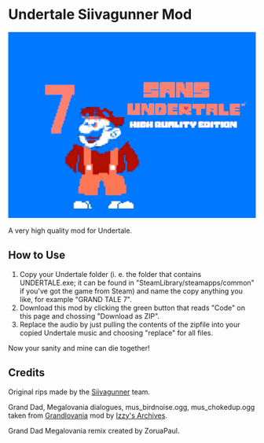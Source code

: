 # Undertale Siivagunner Mod
![splash.png](./splash.png)

A very high quality mod for Undertale. 

## How to Use

1. Copy your Undertale folder (i. e. the folder that contains UNDERTALE.exe; it can be found in "SteamLibrary/steamapps/common" if you've got the game from Steam) and name the copy anything you like, for example "GRAND TALE 7".
2. Download this mod by clicking the green button that reads "Code" on this page and chossing "Download as ZIP".
3. Replace the audio by just pulling the contents of the zipfile into your copied Undertale music and choosing "replace" for all files.

Now your sanity and mine can die together!

## Credits

Original rips made by the [Siivagunner](https://www.youtube.com/c/SiIvaGunner) team.

Grand Dad, Megalovania dialogues, mus_birdnoise.ogg, mus_chokedup.ogg taken from [Grandlovania](https://www.mediafire.com/file/zzbv5ozifb7pout/Grandlovania_The_Grandest_Fight_Ever_Made.zip/file) mod by [Izzy's Archives](https://www.youtube.com/channel/UCYR8ul_fYtxJVn5FF9SrLNQ).

Grand Dad Megalovania remix created by ZoruaPaul.
